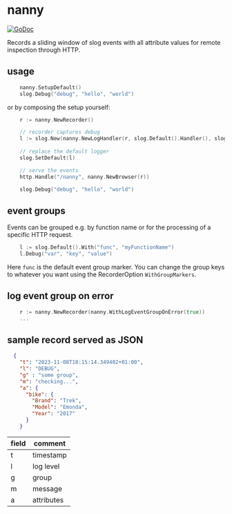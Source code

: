 # nanny

[![GoDoc](https://pkg.go.dev/badge/github.com/emicklei/nanny)](https://pkg.go.dev/github.com/emicklei/nanny)

Records a sliding window of slog events with all attribute values for remote inspection through HTTP.


## usage

```go
	nanny.SetupDefault()
	slog.Debug("debug", "hello", "world")
```

or by composing the setup yourself:


```go
	r := nanny.NewRecorder()

	// recorder captures debug 
	l := slog.New(nanny.NewLogHandler(r, slog.Default().Handler(), slog.LevelDebug)) // or nanny.LevelTrace
	
	// replace the default logger
	slog.SetDefault(l)

	// serve the events
	http.Handle("/nanny", nanny.NewBrowser(r))

	slog.Debug("debug", "hello", "world")
```
 

## event groups

Events can be grouped e.g. by function name or for the processing of a specific HTTP request.

```go
	l := slog.Default().With("func", "myFunctionName")
	l.Debug("var", "key", "value")
```

Here `func` is the default event group marker.
You can change the group keys to whatever you want using the RecorderOption `WithGroupMarkers`.

## log event group on error

```go
	r := nanny.NewRecorder(nanny.WithLogEventGroupOnError(true))
	...
```

## sample record served as JSON

```json
  {
    "t": "2023-11-08T18:15:14.349402+01:00",
    "l": "DEBUG",
    "g" : "some group", 
    "m": "checking...", 
    "a": {
      "bike": {
		"Brand": "Trek",
      	"Model": "Emonda",
      	"Year": "2017"
	  }
    }
```
|field|comment|
|-|-|
|t|timestamp|
|l|log level|
|g|group|
|m|message|  
|a|attributes|